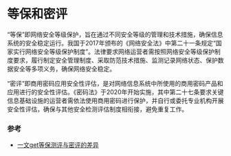 # 等保和密评 

“等保”即网络安全等级保护，旨在通过不同安全等级的管理和技术措施，确保信息系统的安全稳定运行。我国于2017年颁布的《网络安全法》中第二十一条规定“国家实行网络安全等级保护制度”。法律要求网络运营者需按照网络安全等级保护制度要求，履行制定安全管理制度、采取防范技术措施、监测记录网络状态、保护数据安全等多项义务，确保网络安全稳定。

“密评”即商用密码应用安全性评估，是对网络信息系统中所使用的商用密码产品和应用进行的安全性评估。《密码法》于2020年开始实施，其中第二十七条要求关键信息基础设施的运营者需依法使用商用密码进行保护，并自行或委托专业机构开展安全性评估，确保与其他安全检测评估制度相衔接，避免重复工作。

### 参考

- [一文get等保测评与密评的差异](https://mp.weixin.qq.com/s?__biz=MzU0Mzk0NDQyOA==&mid=2247515893&idx=1&sn=088c3013acddde2d3ab6e351bb92e1ed&chksm=fb014576cc76cc60c06d893c53fdb30b089aff0f9dd2c60ccca06333596131c024cbd862d0be&scene=27)